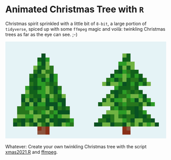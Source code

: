 # Animated Christmas Tree with `R`
Christmas spirit sprinkled with a little bit of `8-bit`, a large portion of `tidyverse`, spiced up with some `ffmpeg` magic and voilà: twinkling Christmas trees as far as the eye can see. ;-) 

<img src="https://github.com/zumbov2/ChristmasTree/blob/main/tree.gif" width="600">  


Whatever: Create your own twinkling Christmas tree with the script [xmas2021.R](https://github.com/zumbov2/ChristmasTree/blob/main/xmas2021.R) and [ffmpeg](https://github.com/FFmpeg/FFmpeg). 
